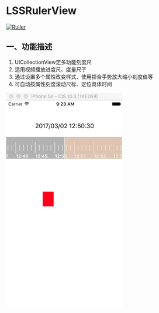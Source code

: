 # LSSRulerView
[![Ruller](https://img.shields.io/badge/Ruller-1.0.0-ff69b4.svg)](https://github.com/LSSSSL/LSSRulerView)

## 一、功能描述
1. UICollectionView定多功能刻度尺
2. 适用视频播放进度尺、度量尺子
3. 通过设置多个属性改变样式、使用捏合手势放大缩小刻度值等
4. 可自动按属性刻度滚动尺标、定位具体时间

![image](https://github.com/LSSSSL/LSSRulerView/blob/master/%20Image/img.gif)
